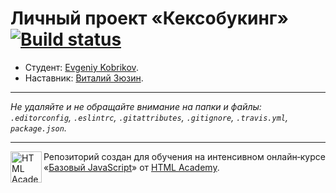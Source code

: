 # Личный проект «Кексобукинг» [![Build status][travis-image]][travis-url]

* Студент: [Evgeniy Kobrikov](https://up.htmlacademy.ru/javascript/10/user/234035).
* Наставник: [Виталий Зюзин](https://htmlacademy.ru/profile/juwain).

---

_Не удаляйте и не обращайте внимание на папки и файлы:_<br>
_`.editorconfig`, `.eslintrc`, `.gitattributes`, `.gitignore`, `.travis.yml`, `package.json`._

---

<a href="https://htmlacademy.ru/intensive/javascript"><img align="left" width="50" height="50" title="HTML Academy" src="https://up.htmlacademy.ru/static/img/intensive/javascript/logo-for-github.svg"></a>

Репозиторий создан для обучения на интенсивном онлайн‑курсе «[Базовый JavaScript](https://htmlacademy.ru/intensive/javascript)» от [HTML Academy](https://htmlacademy.ru).

[travis-image]: https://travis-ci.org/htmlacademy-javascript/234035-keksobooking.svg?branch=master
[travis-url]: https://travis-ci.org/htmlacademy-javascript/234035-keksobooking
